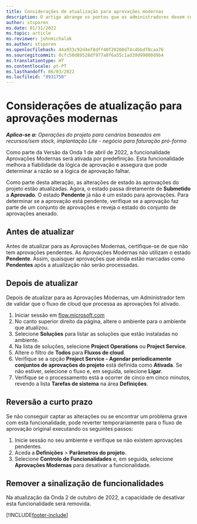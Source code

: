 ```yaml
---
title: Considerações de atualização para aprovações modernas
description: O artigo abrange os pontos que os administradores devem considerar quando ativarem a funcionalidade Aprovações Modernas.
author: stsporen
ms.date: 01/31/2022
ms.topic: article
ms.reviewer: johnmichalak
ms.author: stsporen
ms.openlocfilehash: 44a933c92d4ef8dff40f20200d74c4bbdf8caa76
ms.sourcegitcommit: 6cfc50d89528df977a8f6a55c1ad39d99800d9b4
ms.translationtype: HT
ms.contentlocale: pt-PT
ms.lasthandoff: 06/03/2022
ms.locfileid: "8931758"
---
```

# <a name="upgrade-considerations-for-modern-approvals"></a>Considerações de atualização para aprovações modernas 

_**Aplica-se a:** Operações do projeto para cenários baseados em recursos/sem stock, implantação Lite - negócio para faturação pró-forma_

Como parte da Versão da Onda 1 de abril de 2022, a funcionalidade Aprovações Modernas será ativada por predefinição. Esta funcionalidade melhora a fiabilidade da lógica de aprovação e assegura que pode determinar a razão se a lógica de aprovação falhar.

Como parte desta alteração, as alterações de estado às aprovações do projeto estão atualizadas. Agora, o estado passa diretamente de **Submetido** a **Aprovado**. O estado **Pendente** já não é um estado para aprovações. Para determinar se a aprovação está pendente, verifique se a aprovação faz parte de um conjunto de aprovações e reveja o estado do conjunto de aprovações anexado.

## <a name="before-you-upgrade"></a>Antes de atualizar

Antes de atualizar para as Aprovações Modernas, certifique-se de que não tem aprovações pendentes. As Aprovações Modernas não utilizam o estado **Pendente**. Assim, quaisquer aprovações que ainda estão marcadas como **Pendentes** após a atualização não serão processadas.

## <a name="after-you-upgrade"></a>Depois de atualizar

Depois de atualizar para as Aprovações Modernas, um Administrador tem de validar que o fluxo de cloud que processa as aprovações foi ativado.

1. Iniciar sessão em [flow.microsoft.com](https://flow.microsoft.com)
2. No canto superior direito da página, altere o ambiente para o ambiente que atualizou.
3. Selecione **Soluções** para listar as soluções que estão instaladas no ambiente.
4. Na lista de soluções, selecione **Project Operations** ou **Project Service**.
5. Altere o filtro de **Todos** para **Fluxos de cloud**.
6. Verifique se a opção **Project Service - Agendar periodicamente conjuntos de aprovações do projeto** está definida como **Ativada**. Se não estiver, selecione o fluxo e, em seguida, selecione **Ligar**.
7. Verifique se o processamento está a ocorrer de cinco em cinco minutos, revendo a lista **Tarefas de sistema** na área **Definições**.

## <a name="short-term-rollback"></a>Reversão a curto prazo

Se não conseguir captar as alterações ou se encontrar um problema grave com esta funcionalidade, pode reverter temporariamente para o fluxo de aprovação original executando os seguintes passos:
1. Inicie sessão no seu ambiente e verifique se não existem aprovações pendentes.
2. Aceda a **Definições** > **Parâmetros do projeto**.
3. Selecione **Controlo de Funcionalidades** e, em seguida, selecione **Aprovações Modernas** para desativar a funcionalidade.

## <a name="removing-the-feature-flag"></a>Remover a sinalização de funcionalidades

Na atualização da Onda 2 de outubro de 2022, a capacidade de desativar esta funcionalidade será removida.

[!INCLUDE[footer-include](../includes/footer-banner.md)]
